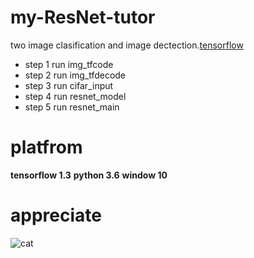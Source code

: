 # my-ResNet-tutor
  two image clasification and image dectection.[tensorflow](http://www.tensorflow.org)
* step 1
  run img_tfcode
* step 2
  run img_tfdecode
* step 3
  run cifar_input
* step 4
  run resnet_model
* step 5
  run resnet_main
# platfrom
  **tensorflow 1.3**
  **python 3.6**
  **window 10**
# appreciate
![cat]()
